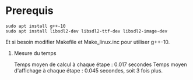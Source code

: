 # Prerequis

    sudo apt install g++-10 
    sudo apt install libsdl2-dev libsdl2-ttf-dev libsdl2-image-dev

Et si besoin modifier Makefile et Make_linux.inc pour utiliser g++-10. 


1) Mesure du temps 
    
    Temps moyen de calcul à chaque étape : 0.017 secondes
    Temps moyen d'affichage à chaque étape : 0.045 secondes, soit 3 fois plus.
